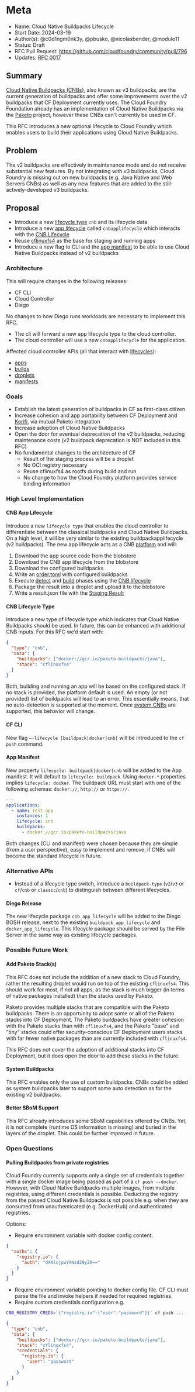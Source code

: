 # Meta

[meta]: #meta
- Name: Cloud Native Buildpacks Lifecycle
- Start Date: 2024-03-19
- Author(s): @c0d1ngm0nk3y, @pbusko, @nicolasbender, @modulo11
- Status: Draft <!-- Acceptable values: Draft, Approved, On Hold, Superseded -->
- RFC Pull Request: https://github.com/cloudfoundry/community/pull/796
- Updates: [RFC 0017](https://github.com/cloudfoundry/community/blob/main/toc/rfc/rfc-0017-add-cnbs.md)

## Summary

[Cloud Native Buildpacks (CNBs)](https://buildpacks.io/), also known as v3 buildpacks, are the current generation of buildpacks and offer some improvements over the v2 buildpacks that CF Deployment currently uses. The Cloud Foundry Foundation already has an implementation of Cloud Native Buildpacks via the [Paketo](https://paketo.io/) project, however these CNBs can't currently be used in CF.

This RFC introduces a new optional lifecycle to Cloud Foundry which enables users to build their applications using Cloud Native Buildpacks.

## Problem

The v2 buildpacks are effectively in maintenance mode and do not receive substantial new features. By not integrating with v3 buildpacks, Cloud Foundry is missing out on new buildpacks (e.g. Java Native and Web Servers CNBs) as well as any new features that are added to the still-actively-developed v3 buildpacks.

## Proposal

- Introduce a new [lifecycle type](https://v3-apidocs.cloudfoundry.org/index.html#lifecycles) `cnb` and its lifecycle data
- Introduce a new [app lifecycle](https://github.com/cloudfoundry/diego-design-notes#app-lifecycles) called `cnbapplifecycle` which interacts with the [CNB Lifecycle](https://github.com/buildpacks/lifecycle)
- Reuse [cflinuxfs4](https://github.com/cloudfoundry/cflinuxfs4) as the base for staging and running apps
- Introduce a new flag to CLI and the [app manifest](https://docs.cloudfoundry.org/devguide/deploy-apps/manifest-attributes.html) to be able to use Cloud Native Buildpacks instead of v2 buildpacks

### Architecture

This will require changes in the following releases:

- CF CLI
- Cloud Controller
- Diego

No changes to how Diego runs workloads are necessary to implement this RFC.

- The cli will forward a new app lifecycle type to the cloud controller.
- The cloud controller will use a new `cnbapplifecycle` for the application.

Affected cloud controller APIs (all that interact with [lifecycles](https://v3-apidocs.cloudfoundry.org/index.html#lifecycles)):

- [apps](https://v3-apidocs.cloudfoundry.org/index.html#apps)
- [builds](https://v3-apidocs.cloudfoundry.org/index.html#builds)
- [droplets](https://v3-apidocs.cloudfoundry.org/index.html#droplets)
- [manifests](https://v3-apidocs.cloudfoundry.org/index.html#manifests)

### Goals

- Establish the latest generation of buildpacks in CF as first-class citizen
- Increase cohesion and app portability between CF Deployment and [Korifi](https://www.cloudfoundry.org/technology/korifi/), via mutual Paketo integration
- Increase adoption of Cloud Native Buildpacks
- Open the door for eventual deprecation of the v2 buildpacks, reducing maintenance costs (v2 buildpack deprecation is NOT included in this RFC)
- No fundamental changes to the architecture of CF
  - Result of the staging process will be a droplet
  - No OCI registry necessary
  - Reuse cflinuxfs4 as rootfs during build and run
  - No change to how the Cloud Foundry platform provides service binding information

### High Level Implementation

#### CNB App Lifecycle

Introduce a new `lifecycle type` that enables the cloud controller to differentiate between the classical buildpacks and Cloud Native Buildpacks. On a high level, it will be very similar to the existing buildpackapplifecycle (v2 buildpacks). The new app lifecycle acts as a CNB [platform](https://buildpacks.io/docs/for-app-developers/concepts/platform/) and will:

1. Download the app source code from the blobstore
1. Download the CNB app lifecycle from the blobstore
1. Download the configured buildpacks
1. Write an [order.toml](https://github.com/buildpacks/spec/blob/main/platform.md#ordertoml-toml) with configured buildpacks
1. Execute [detect](https://github.com/buildpacks/spec/blob/main/platform.md#detector) and [build](https://github.com/buildpacks/spec/blob/main/platform.md#builder) phases using the [CNB lifecycle](https://github.com/buildpacks/lifecycle)
1. Package the result into a droplet and upload it to the blobstore
1. Write a result.json file with the [Staging Result](https://github.com/cloudfoundry/buildpackapplifecycle/blob/f4b2bc9ff6cc6229402d7c27e887763154cf0378/models.go#L73-L80)

#### CNB Lifecycle Type

Introduce a new type of lifecycle type which indicates that Cloud Native Buildpacks should be used. In future, this can be enhanced with additional CNB inputs. For this RFC we’d start with:

```json
{
  "type": "cnb",
  "data": {
    "buildpacks": ["docker://gcr.io/paketo-buildpacks/java"],
    "stack": "cflinuxfs4"
  }
}
```

Both, building and running an app will be based on the configured stack. If no stack is provided, the platform default is used. An empty (or not provided) list of buildpacks will lead to an error. This essentially means, that no auto-detection is supported at the moment. Once [system CNBs](#system-buildpacks) are supported, this behavior will change.

#### CF CLI

New flag `–-lifecycle [buildpack|docker|cnb]` will be introduced to the `cf push` command.

#### App Manifest

New property `lifecycle: buildpack|docker|cnb` will be added to the App manifest. It will default to `lifecycle: buildpack`. Using `docker-*` properties implies `lifecycle: docker`.
The buildpack URL must start with one of the following schemas: `docker://`, `http://` or `https://`.

```yaml
---
applications:
  - name: test-app
    instances: 1
    lifecycle: cnb
    buildpacks:
      - docker://gcr.io/paketo-buildpacks/java
```

Both changes (CLI and manifest) were chosen because they are simple (from a user perspective), easy to implement and remove, if CNBs will become the standard lifecycle in future.

### Alternative APIs

- Instead of a lifecycle type switch, introduce a `buildpack-type` (`v2`/`v3` or `cf`/`cnb` or `classic`/`cnb`) to distinguish between different lifecycles.

#### Diego Release

The new lifecycle package `cnb_app_lifecycle` will be added to the Diego BOSH release, next to the existing `buildpack_app_lifecycle` and `docker_app_lifecycle`. This lifecycle package should be served by the File Server in the same way as existing lifecycle packages.

### Possible Future Work

#### Add Paketo Stack(s)

This RFC does not include the addition of a new stack to Cloud Foundry, rather the resulting droplet would run on top of the existing `cflinuxfs4`. This should work for most, if not all apps, as the stack is much bigger (in terms of native packages installed) than the stacks used by Paketo.

Paketo provides multiple stacks that are compatible with the Paketo buildpacks. There is an opportunity to adopt some or all of the Paketo stacks into CF Deployment. The Paketo buildpacks have greater cohesion with the Paketo stacks than with `cflinuxfs4`, and the Paketo "base" and "tiny" stacks could offer security-conscious CF Deployment users stacks with far fewer native packages than are currently included with `cflinuxfs4`.

This RFC does not cover the adoption of additional stacks into CF Deployment, but it does open the door to add these stacks in the future.

#### System Buildpacks

This RFC enables only the use of custom buildpacks. CNBs could be added as system buildpacks later to support some auto detection as for the existing v2 buildpacks.

#### Better SBoM Support

This RFC already introduces some SBoM capabilities offered by CNBs. Yet, it is not complete (runtime OS information is missing) and buried in the layers of the droplet. This could be further improved in future.

### Open Questions

#### Pulling Buildpacks from private registries

Cloud Foundry currently supports only a single set of credentials together with a single docker image being passed as part of a `cf push --docker`. However, with Cloud Native Buildpacks multiple images, from multiple registries, using different credentials is possible. Deducting the registry from the passed Cloud Native Buildpacks is not possible e.g. when they are consumed from unauthenticated (e.g. DockerHub) and authenticated registries.

Options:

- Require environment variable with docker config content.

```json
{
  "auths": {
    "registry.io": {
      "auth": "dXNlcjpwYXNzd29yZA=="
    }
  }
}
```

- Require environment variable pointing to docker config file. CF CLI must parse the file and invoke helpers if needed for required registries.
- Require custom credentials configuration e.g.

```bash
CNB_REGISTRY_CREDS='{"registry.io":{"user":"password"}}' cf push ...
```

```json
{
  "type": "cnb",
  "data": {
    "buildpacks": ["docker://gcr.io/paketo-buildpacks/java"],
    "stack": "cflinuxfs4",
    "credentials": {
      "registry.io": {
        "user": "password"
      }
    }
  }
}
```
